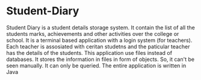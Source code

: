 # Student-Diary
Student Diary is a student details storage system. It contain the list of all the students marks, achievements and other activities
over the college or school. It is a terminal based application with a login system (for teachers). Each teacher is assosiated with
ceritan studetns and the paticular teacher has the details of the students. This application use files instead of databases. It stores
the information in files in form of objects. So, it can't be seen manually. It can only be queried. The entire application is written
in Java
